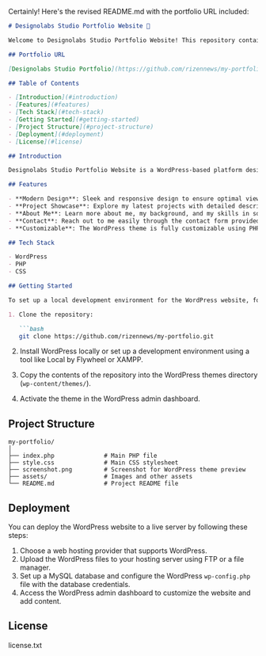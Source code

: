 Certainly! Here's the revised README.md with the portfolio URL included:

```markdown
# Designolabs Studio Portfolio Website 🎨

Welcome to Designolabs Studio Portfolio Website! This repository contains the code for my personal portfolio website, which is built with WordPress, PHP, and CSS.

## Portfolio URL

[Designolabs Studio Portfolio](https://github.com/rizennews/my-portfolio)

## Table of Contents

- [Introduction](#introduction)
- [Features](#features)
- [Tech Stack](#tech-stack)
- [Getting Started](#getting-started)
- [Project Structure](#project-structure)
- [Deployment](#deployment)
- [License](#license)

## Introduction

Designolabs Studio Portfolio Website is a WordPress-based platform designed to highlight my creative work, skills, and experience in software development and design. The website aims to provide visitors with an engaging and informative experience, showcasing my projects and capabilities.

## Features

- **Modern Design**: Sleek and responsive design to ensure optimal viewing experience across devices.
- **Project Showcase**: Explore my latest projects with detailed descriptions, screenshots, and links to live demos and repositories.
- **About Me**: Learn more about me, my background, and my skills in software development and design.
- **Contact**: Reach out to me easily through the contact form provided on the website.
- **Customizable**: The WordPress theme is fully customizable using PHP and CSS, allowing you to personalize it according to your preferences and needs.

## Tech Stack

- WordPress
- PHP
- CSS

## Getting Started

To set up a local development environment for the WordPress website, follow these steps:

1. Clone the repository:

   ```bash
   git clone https://github.com/rizennews/my-portfolio.git
   ```

2. Install WordPress locally or set up a development environment using a tool like Local by Flywheel or XAMPP.

3. Copy the contents of the repository into the WordPress themes directory (`wp-content/themes/`).

4. Activate the theme in the WordPress admin dashboard.

## Project Structure

```
my-portfolio/
│
├── index.php              # Main PHP file
├── style.css              # Main CSS stylesheet
├── screenshot.png         # Screenshot for WordPress theme preview
├── assets/                # Images and other assets
└── README.md              # Project README file
```

## Deployment

You can deploy the WordPress website to a live server by following these steps:

1. Choose a web hosting provider that supports WordPress.
2. Upload the WordPress files to your hosting server using FTP or a file manager.
3. Set up a MySQL database and configure the WordPress `wp-config.php` file with the database credentials.
4. Access the WordPress admin dashboard to customize the website and add content.

## License

 license.txt

```
